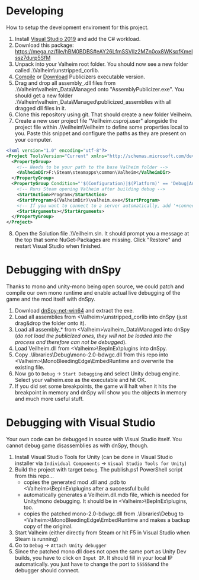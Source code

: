 # Developing

How to setup the development enviroment for this project.

1. Install [Visual Studio 2019](https://visualstudio.microsoft.com) and add the C# workload.
2. Download this package: https://mega.nz/file/hBM0BDBS#eAY26LfmSSVlIz2MZn0ox8WKspfKmeIssz7durp5SfM
3. Unpack into your Valheim root folder. You should now see a new folder called .\Valheim\unstripped_corlib.
4. [Compile](https://github.com/MrPurple6411/Bepinex-Tools) or [Download](https://mega.nz/file/oQxEjCJI#_XPXEjwLfv9zpcF2HRakYzepMwaUXflA9txxhx4tACA) Publicizers executable version.
5. Drag and drop all assembly_.dll files from .\Valheim\valheim_Data\Managed onto "AssemblyPublicizer.exe". You should get a new folder .\Valheim\valheim_Data\Managed\publicized_assemblies with all dragged dll files in it.
6. Clone this repository using git. That should create a new folder Veilheim.
7. Create a new user project file "Veilheim.csproj.user" alongside the project file within .\Veilheim\Veilheim to define some properties local to you. Paste this snippet and configure the paths as they are present on your computer.
```xml
<?xml version="1.0" encoding="utf-8"?>
<Project ToolsVersion="Current" xmlns="http://schemas.microsoft.com/developer/msbuild/2003">
  <PropertyGroup>
    <!-- Needs to be your path to the base Valheim folder -->
    <ValheimDir>F:\Steam\steamapps\common\Valheim</ValheimDir>
  </PropertyGroup>
  <PropertyGroup Condition="'$(Configuration)|$(Platform)' == 'Debug|AnyCPU'">
    <!-- Runs Steam opening Valheim after building debug -->
    <StartAction>Program</StartAction>
    <StartProgram>$(ValheimDir)\valheim.exe</StartProgram>
    <!-- If you want to connect to a server automatically, add '+connect <ip-address>:<port>' as StartArguments -->
    <StartArguments></StartArguments>
  </PropertyGroup>
</Project>
```
8. Open the Solution file .\Veilheim.sln. It should prompt you a message at the top that some NuGet-Packages are missing. Click "Restore" and restart Visual Studio when finished.

# Debugging with dnSpy

Thanks to mono and unity-mono being open source, we could patch and compile our own mono runtime and enable actual live debugging of the game and the mod itself with dnSpy.

1. Download [dnSpy-net-win64](https://github.com/dnSpy/dnSpy/releases) and extract the exe.
2. Load all assemblies from \<Valheim>\unstripped_corlib into dnSpy (just drag&drop the folder onto it).
3. Load all assembly_* from \<Valheim>\valheim_Data\Managed into dnSpy (*do not load the publicized ones, they will not be loaded into the process and therefore can not be debugged*).
4. Load Veilheim.dll from \<Valheim>\BepInEx\plugins into dnSpy.
5. Copy .\libraries\Debug\mono-2.0-bdwgc.dll from this repo into \<Valheim>\MonoBleedingEdge\EmbedRuntime and overwrite the existing file.
6. Now go to `Debug` -> `Start Debugging` and select Unity debug engine. Select your valheim.exe as the executable and hit OK.
7. If you did set some breakpoints, the game will halt when it hits the breakpoint in memory and dnSpy will show you the objects in memory and much more useful stuff.

# Debugging with Visual Studio

Your own code can be debugged in source with Visual Studio itself. You cannot debug game disassemblies as with dnSpy, though.

1. Install Visual Studio Tools for Unity (can be done in Visual Studio installer via `Individual Components` -> `Visual Studio Tools for Unity`)
3. Build the project with target `Debug`. The publish.ps1 PowerShell script from this repo...
   * copies the generated mod .dll and .pdb to \<Valheim>\BepInEx\plugins after a successful build
   * automatically generates a Veilheim.dll.mdb file, which is needed for Unity/mono debugging. It should be in \<Valheim>\BepInEx\plugins, too.
   * copies the patched mono-2.0-bdwgc.dll from .\libraries\Debug to \<Valheim>\MonoBleedingEdge\EmbedRuntime and makes a backup copy of the original.
4. Start Valheim (either directly from Steam or hit F5 in Visual Studio when Steam is running)
5. Go to `Debug` -> `Attach Unity debugger`
6. Since the patched mono dll does not open the same port as Unity Dev builds, you have to click on `Input IP`. It should fill in your local IP automatically. you just have to change the port to `55555`and the debugger should connect.
